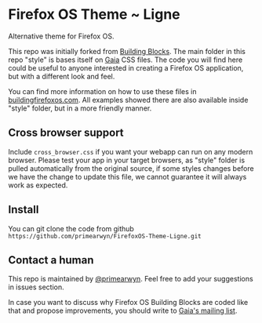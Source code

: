 Firefox OS Theme ~ Ligne
========================

Alternative theme for Firefox OS.

This repo was initially forked from [Building Blocks](https://github.com/buildingfirefoxos/Building-Blocks). The main folder in this repo "style" is bases itself on [Gaia](https://github.com/mozilla-b2g/gaia) CSS files.
The code you will find here could be useful to anyone interested in creating a Firefox OS application, but with a different look and feel.

You can find more information on how to use these files in [buildingfirefoxos.com](http://www.buildingfirefoxos.com).
All examples showed there are also available inside "style" folder, but in a more friendly manner.


Cross browser support
-----------------------
Include `cross_browser.css` if you want your webapp can run on any modern browser.
Please test your app in your target browsers, as "style" folder is pulled automatically from the original source, if some styles changes before we have the change to update this file, we cannot guarantee it will always work as expected.


Install
----------

You can git clone the code from github `https://github.com/primearwyn/FirefoxOS-Theme-Ligne.git`

Contact a human
------------------

This repo is maintained by [@primearwyn](https://github.com/primearwyn/). Feel free to add your suggestions in issues section.

In case you want to discuss why Firefox OS Building Blocks are coded like that and propose improvements, you should write to [Gaia's mailing list](mailto:dev-gaia@lists.mozilla.org). 
